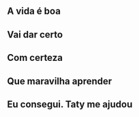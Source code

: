 ## A vida é boa
## Vai dar certo 
## Com certeza
## Que maravilha aprender

## Eu consegui. Taty me ajudou
